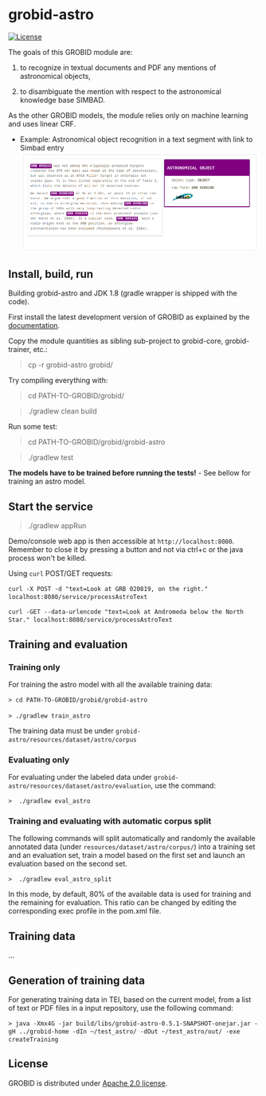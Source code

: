 # grobid-astro

[![License](http://img.shields.io/:license-apache-blue.svg)](http://www.apache.org/licenses/LICENSE-2.0.html)

The goals of this GROBID module are: 

1. to recognize in textual documents and PDF any mentions of astronomical objects,  

2. to disambiguate the mention with respect to the astronomical knowledge base SIMBAD. 

As the other GROBID models, the module relies only on machine learning and uses linear CRF. 

* Example: Astronomical object recognition in a text segment with link to Simbad entry
![grobid-astro](doc/screen01.png)

## Install, build, run

Building grobid-astro and JDK 1.8 (gradle wrapper is shipped with the code).  

First install the latest development version of GROBID as explained by the [documentation](http://grobid.readthedocs.org).

Copy the module quantities as sibling sub-project to grobid-core, grobid-trainer, etc.:
> cp -r grobid-astro grobid/

Try compiling everything with:
> cd PATH-TO-GROBID/grobid/

> ./gradlew clean build

Run some test: 
> cd PATH-TO-GROBID/grobid/grobid-astro

> ./gradlew test

**The models have to be trained before running the tests!** - See bellow for training an astro model. 

## Start the service

> ./gradlew appRun

Demo/console web app is then accessible at ```http://localhost:8080```. Remember to close it by pressing a button and not via ctrl+c or the java process won't be killed. 

Using ```curl``` POST/GET requests:


```
curl -X POST -d "text=Look at GRB 020819, on the right." localhost:8080/service/processAstroText
```

```
curl -GET --data-urlencode "text=Look at Andromeda below the North Star." localhost:8080/service/processAstroText
```

## Training and evaluation

### Training only

For training the astro model with all the available training data:

```
> cd PATH-TO-GROBID/grobid/grobid-astro

> ./gradlew train_astro
```

The training data must be under ```grobid-astro/resources/dataset/astro/corpus```

### Evaluating only

For evaluating under the labeled data under ```grobid-astro/resources/dataset/astro/evaluation```, use the command:

```
>  ./gradlew eval_astro
```

### Training and evaluating with automatic corpus split

The following commands will split automatically and randomly the available annotated data (under ```resources/dataset/astro/corpus/```) into a training set and an evaluation set, train a model based on the first set and launch an evaluation based on the second set. 

```
>  ./gradlew eval_astro_split
```

In this mode, by default, 80% of the available data is used for training and the remaining for evaluation. This ratio can be changed by editing the corresponding exec profile in the pom.xml file. 

## Training data
 
... 

## Generation of training data

For generating training data in TEI, based on the current model, from a list of text or PDF files in a input repository, use the following command: 

```
> java -Xmx4G -jar build/libs/grobid-astro-0.5.1-SNAPSHOT-onejar.jar -gH ../grobid-home -dIn ~/test_astro/ -dOut ~/test_astro/out/ -exe createTraining
```


## License

GROBID is distributed under [Apache 2.0 license](http://www.apache.org/licenses/LICENSE-2.0). 